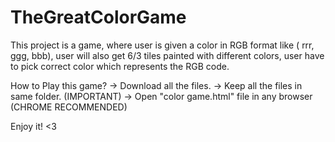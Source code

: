 # TheGreatColorGame
This project is a game, where user is given a color in RGB format like ( rrr, ggg, bbb), user will also get 6/3 tiles painted with different colors,
user have to pick correct color which represents the RGB code.

How to Play this game?
-> Download all the files.
-> Keep all the files in same folder. (IMPORTANT)
-> Open "color game.html" file in any browser (CHROME RECOMMENDED)

Enjoy it! <3
